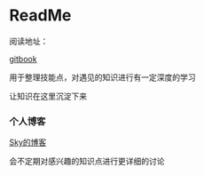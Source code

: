# ReadMe

阅读地址：

[gitbook](https://superkevingit.gitbooks.io/skilltree/content/)

用于整理技能点，对遇见的知识进行有一定深度的学习

让知识在这里沉淀下来

### 个人博客

[Sky的博客](http://systemctl.me)

会不定期对感兴趣的知识点进行更详细的讨论